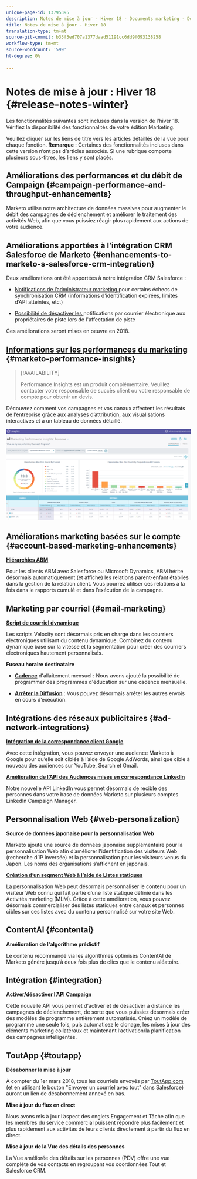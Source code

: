 ```yaml
---
unique-page-id: 13795395
description: Notes de mise à jour - Hiver 18 - Documents marketing - Documentation du produit
title: Notes de mise à jour - Hiver 18
translation-type: tm+mt
source-git-commit: b33f5ed707a1377daad51191cc6dd9f093138258
workflow-type: tm+mt
source-wordcount: '599'
ht-degree: 0%

---
```



# Notes de mise à jour : Hiver 18 {#release-notes-winter}

Les fonctionnalités suivantes sont incluses dans la version de l’hiver 18. Vérifiez la disponibilité des fonctionnalités de votre édition Marketing.

Veuillez cliquer sur les liens de titre vers les articles détaillés de la vue pour chaque fonction. **Remarque** : Certaines des fonctionnalités incluses dans cette version n’ont pas d’articles associés. Si une rubrique comporte plusieurs sous-titres, les liens y sont placés.

## Améliorations des performances et du débit de Campaign {#campaign-performance-and-throughput-enhancements}

Marketo utilise notre architecture de données massives pour augmenter le débit des campagnes de déclenchement et améliorer le traitement des activités Web, afin que vous puissiez réagir plus rapidement aux actions de votre audience.

## Améliorations apportées à l’intégration CRM Salesforce de Marketo {#enhancements-to-marketo-s-salesforce-crm-integration}

Deux améliorations ont été apportées à notre intégration CRM Salesforce :

* [Notifications de l’administrateur marketing ](/help/marketo/product-docs/core-marketo-concepts/miscellaneous/understanding-notifications/notification-types.md) pour certains échecs de synchronisation CRM (informations d’identification expirées, limites d’API atteintes, etc.)

* [Possibilité de désactiver les ](/help/marketo/product-docs/crm-sync/salesforce-sync/setup/optional-steps/turn-off-email-notifications-to-lead-owner.md) notifications par courrier électronique aux propriétaires de piste lors de l&#39;affectation de piste

Ces améliorations seront mises en oeuvre en 2018.

## [Informations sur les performances du marketing](/help/marketo/product-docs/reporting/performance-insights/performance-insights-overview.md) {#marketo-performance-insights}

>[!AVAILABILITY]
>
>Performance Insights est un produit complémentaire. Veuillez contacter votre responsable de succès client ou votre responsable de compte pour obtenir un devis.

Découvrez comment vos campagnes et vos canaux affectent les résultats de l’entreprise grâce aux analyses d’attribution, aux visualisations interactives et à un tableau de données détaillé.

![](assets/image2018-2-5-7-3a55-3a46.png)

## Améliorations marketing basées sur le compte {#account-based-marketing-enhancements}

**[Hiérarchies ABM](/help/marketo/product-docs/account-based-marketing/target/named-accounts/abm-hierarchies.md)**

Pour les clients ABM avec Salesforce ou Microsoft Dynamics, ABM hérite désormais automatiquement (et affiche) les relations parent-enfant établies dans la gestion de la relation client. Vous pourrez utiliser ces relations à la fois dans le rapports cumulé et dans l’exécution de la campagne.

## Marketing par courriel {#email-marketing}

**[Script de courriel dynamique](/help/marketo/product-docs/email-marketing/general/using-tokens/create-an-email-script-token.md)**

Les scripts Velocity sont désormais pris en charge dans les courriers électroniques utilisant du contenu dynamique. Combinez du contenu dynamique basé sur la vitesse et la segmentation pour créer des courriers électroniques hautement personnalisés.

**Fuseau horaire destinataire**

* **[Cadence](/help/marketo/product-docs/email-marketing/email-programs/email-program-actions/scheduling-with-recipient-time-zone/schedule-email-programs-with-recipient-time-zone.md)** d&#39;allaitement mensuel : Nous avons ajouté la possibilité de programmer des programmes d&#39;éducation sur une cadence mensuelle.

* **[Arrêter la Diffusion](/help/marketo/product-docs/email-marketing/email-programs/email-program-actions/scheduling-with-recipient-time-zone/abort-delivery-of-email-programs-scheduled-with-recipient-time-zone.md)** : Vous pouvez désormais arrêter les autres envois en cours d’exécution.

## Intégrations des réseaux publicitaires {#ad-network-integrations}

**[Intégration de la correspondance client Google](/help/marketo/product-docs/demand-generation/ad-network-integrations/add-google-customer-match-as-a-launchpoint-service.md)**

Avec cette intégration, vous pouvez envoyer une audience Marketo à Google pour qu’elle soit ciblée à l’aide de Google AdWords, ainsi que cible à nouveau des audiences sur YouTube, Search et Gmail.

**[Amélioration de l’API des Audiences mises en correspondance LinkedIn](/help/marketo/product-docs/demand-generation/ad-network-integrations/add-linkedin-matched-audiences-as-a-launchpoint-service.md)**

Notre nouvelle API LinkedIn vous permet désormais de recible des personnes dans votre base de données Marketo sur plusieurs comptes LinkedIn Campaign Manager.

## Personnalisation Web {#web-personalization}

**Source de données japonaise pour la personnalisation Web**

Marketo ajoute une source de données japonaise supplémentaire pour la personnalisation Web afin d’améliorer l’identification des visiteurs Web (recherche d’IP inversée) et la personnalisation pour les visiteurs venus du Japon. Les noms des organisations s’affichent en japonais.

**[Création d’un segment Web à l’aide de Listes statiques](/help/marketo/product-docs/web-personalization/using-web-segments/create-a-segment-using-a-static-list.md)**

La personnalisation Web peut désormais personnaliser le contenu pour un visiteur Web connu qui fait partie d’une liste statique définie dans les Activités marketing (MLM). Grâce à cette amélioration, vous pouvez désormais commercialiser des listes statiques entre canaux et personnes cibles sur ces listes avec du contenu personnalisé sur votre site Web.

## ContentAI {#contentai}

**Amélioration de l&#39;algorithme prédictif**

Le contenu recommandé via les algorithmes optimisés ContentAI de Marketo génère jusqu’à deux fois plus de clics que le contenu aléatoire.

## Intégration {#integration}

**[Activer/désactiver l’API Campaign](https://developers.marketo.com/rest-api/assets/campaigns/)**

Cette nouvelle API vous permet d&#39;activer et de désactiver à distance les campagnes de déclenchement, de sorte que vous puissiez désormais créer des modèles de programme entièrement automatisés. Créez un modèle de programme une seule fois, puis automatisez le clonage, les mises à jour des éléments marketing collatéraux et maintenant l’activation/la planification des campagnes intelligentes.

## ToutApp {#toutapp}

**Désabonner la mise à jour**

À compter du 1er mars 2018, tous les courriels envoyés par [ToutApp.com](https://ToutApp.com) (et en utilisant le bouton &quot;Envoyer un courriel avec tout&quot; dans Salesforce) auront un lien de désabonnement annexé en bas.

**Mise à jour du flux en direct**

Nous avons mis à jour l’aspect des onglets Engagement et Tâche afin que les membres du service commercial puissent répondre plus facilement et plus rapidement aux activités de leurs clients directement à partir du flux en direct.

**Mise à jour de la Vue des détails des personnes**

La Vue améliorée des détails sur les personnes (PDV) offre une vue complète de vos contacts en regroupant vos coordonnées Tout et Salesforce CRM.
